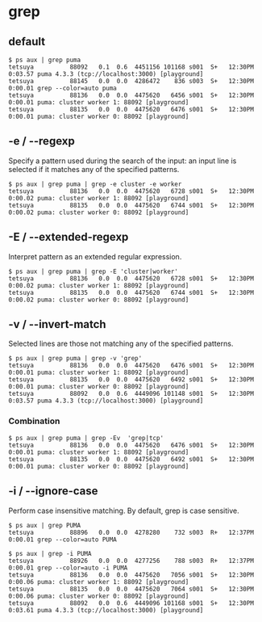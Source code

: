 # grep
## default
```
$ ps aux | grep puma
tetsuya          88092   0.1  0.6  4451156 101168 s001  S+   12:30PM   0:03.57 puma 4.3.3 (tcp://localhost:3000) [playground]
tetsuya          88145   0.0  0.0  4286472    836 s003  S+   12:30PM   0:00.01 grep --color=auto puma
tetsuya          88136   0.0  0.0  4475620   6456 s001  S+   12:30PM   0:00.01 puma: cluster worker 1: 88092 [playground]
tetsuya          88135   0.0  0.0  4475620   6476 s001  S+   12:30PM   0:00.01 puma: cluster worker 0: 88092 [playground]
```

## -e / --regexp
Specify a pattern used during the search of the input: an input line is selected if it matches any of the specified patterns.

```
$ ps aux | grep puma | grep -e cluster -e worker
tetsuya          88136   0.0  0.0  4475620   6728 s001  S+   12:30PM   0:00.02 puma: cluster worker 1: 88092 [playground]
tetsuya          88135   0.0  0.0  4475620   6744 s001  S+   12:30PM   0:00.02 puma: cluster worker 0: 88092 [playground]
```

## -E / --extended-regexp
Interpret pattern as an extended regular expression.

```
$ ps aux | grep puma | grep -E 'cluster|worker'
tetsuya          88136   0.0  0.0  4475620   6728 s001  S+   12:30PM   0:00.02 puma: cluster worker 1: 88092 [playground]
tetsuya          88135   0.0  0.0  4475620   6744 s001  S+   12:30PM   0:00.02 puma: cluster worker 0: 88092 [playground]
```

## -v / --invert-match
Selected lines are those not matching any of the specified patterns.

```
$ ps aux | grep puma | grep -v 'grep'
tetsuya          88136   0.0  0.0  4475620   6476 s001  S+   12:30PM   0:00.01 puma: cluster worker 1: 88092 [playground]
tetsuya          88135   0.0  0.0  4475620   6492 s001  S+   12:30PM   0:00.01 puma: cluster worker 0: 88092 [playground]
tetsuya          88092   0.0  0.6  4449096 101148 s001  S+   12:30PM   0:03.57 puma 4.3.3 (tcp://localhost:3000) [playground]
```

### Combination
```
$ ps aux | grep puma | grep -Ev  'grep|tcp'
tetsuya          88136   0.0  0.0  4475620   6476 s001  S+   12:30PM   0:00.01 puma: cluster worker 1: 88092 [playground]
tetsuya          88135   0.0  0.0  4475620   6492 s001  S+   12:30PM   0:00.01 puma: cluster worker 0: 88092 [playground]
```

## -i / --ignore-case
Perform case insensitive matching. By default, grep is case sensitive.

```
$ ps aux | grep PUMA
tetsuya          88896   0.0  0.0  4278280    732 s003  R+   12:37PM   0:00.01 grep --color=auto PUMA

$ ps aux | grep -i PUMA
tetsuya          88926   0.0  0.0  4277256    788 s003  R+   12:37PM   0:00.01 grep --color=auto -i PUMA
tetsuya          88136   0.0  0.0  4475620   7056 s001  S+   12:30PM   0:00.06 puma: cluster worker 1: 88092 [playground]
tetsuya          88135   0.0  0.0  4475620   7064 s001  S+   12:30PM   0:00.06 puma: cluster worker 0: 88092 [playground]
tetsuya          88092   0.0  0.6  4449096 101168 s001  S+   12:30PM   0:03.61 puma 4.3.3 (tcp://localhost:3000) [playground]
```
